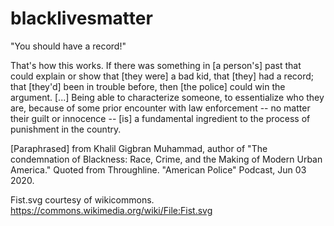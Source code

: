 # blacklivesmatter


"You should have a record!"

That's how this works.
If there was something in [a person's] past that could explain or show that [they were] a bad kid, that [they] had a record; that [they'd] been in trouble before, then [the police] could win the argument.
[...] Being able to characterize someone, to essentialize who they are, because of some prior encounter with law enforcement -- no matter their guilt or innocence -- [is] a fundamental ingredient to the process of punishment in the country.

[Paraphrased] from Khalil Gigbran Muhammad, author of "The condemnation of Blackness: Race, Crime, and the Making of Modern Urban America."
Quoted from Throughline. "American Police" Podcast, Jun 03 2020.

Fist.svg courtesy of wikicommons.
    https://commons.wikimedia.org/wiki/File:Fist.svg
